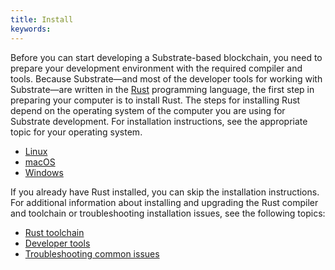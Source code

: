 ```yaml
---
title: Install
keywords:
---
```


Before you can start developing a Substrate-based blockchain, you need to prepare your development environment with the required compiler and tools.
Because Substrate—and most of the developer tools for working with Substrate—are written in the [Rust](https://www.rust-lang.org/) programming language, the first step in preparing your computer is to install Rust.
The steps for installing Rust depend on the operating system of the computer you are using for Substrate development.
For installation instructions, see the appropriate topic for your operating system.

* [Linux](/main-docs/install/linux/)
* [macOS](main-docs/install/macos/)
* [Windows](main-docs/install/windows/)

If you already have Rust installed, you can skip the installation instructions.
For additional information about installing and upgrading the Rust compiler and toolchain or troubleshooting installation issues, see the following topics:

* [Rust toolchain](main-docs/install/rust-builds/)
* [Developer tools](main-docs/install//other-tools/)
* [Troubleshooting common issues](main-docs/install/troubleshooting/)